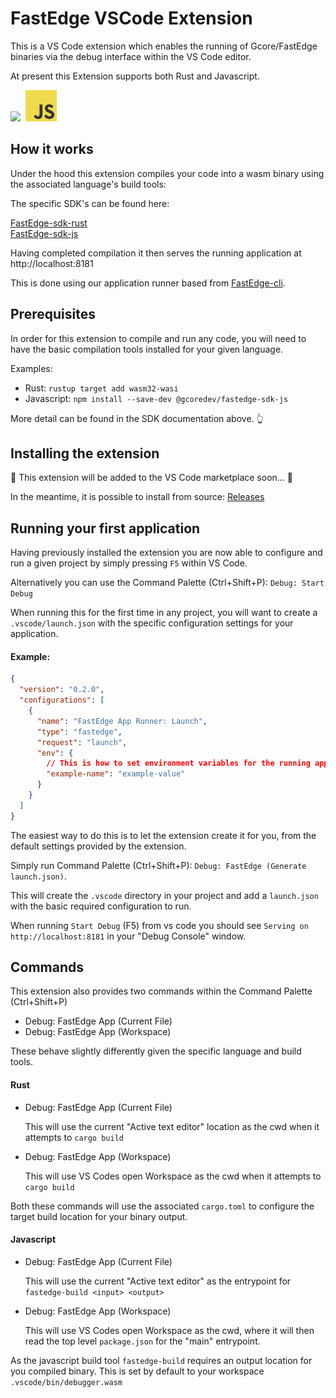 # FastEdge VSCode Extension

This is a VS Code extension which enables the running of Gcore/FastEdge binaries via the debug interface within the VS Code editor.

At present this Extension supports both Rust and Javascript.

<div>
  <img width=50px src="https://www.rust-lang.org/logos/rust-logo-64x64.png">&nbsp;
  <img width=50px src="https://raw.githubusercontent.com/github/explore/80688e429a7d4ef2fca1e82350fe8e3517d3494d/topics/javascript/javascript.png">&nbsp;
</div>

## How it works

Under the hood this extension compiles your code into a wasm binary using the associated language's build tools:

The specific SDK's can be found here:

[FastEdge-sdk-rust](https://github.com/G-Core/FastEdge-sdk-rust) <br>
[FastEdge-sdk-js](https://github.com/G-Core/FastEdge-sdk-js)

Having completed compilation it then serves the running application at http://localhost:8181

This is done using our application runner based from [FastEdge-cli](https://github.com/G-Core/FastEdge-lib).

## Prerequisites

In order for this extension to compile and run any code, you will need to have the basic compilation tools installed for your given language.

Examples:

- Rust: `rustup target add wasm32-wasi`
- Javascript: `npm install --save-dev @gcoredev/fastedge-sdk-js`

More detail can be found in the SDK documentation above. 👆

## Installing the extension

🚧 This extension will be added to the VS Code marketplace soon... 🚀

In the meantime, it is possible to install from source: [Releases](https://github.com/G-Core/FastEdge-vscode/releases)

## Running your first application

Having previously installed the extension you are now able to configure and run a given project by simply pressing `F5` within VS Code. <br>

Alternatively you can use the Command Palette (Ctrl+Shift+P): `Debug: Start Debug`

When running this for the first time in any project, you will want to create a `.vscode/launch.json` with the specific configuration settings for your application.

#### Example:

```json
{
  "version": "0.2.0",
  "configurations": [
    {
      "name": "FastEdge App Runner: Launch",
      "type": "fastedge",
      "request": "launch",
      "env": {
        // This is how to set environment variables for the running application
        "example-name": "example-value"
      }
    }
  ]
}
```

The easiest way to do this is to let the extension create it for you, from the default settings provided by the extension.

Simply run Command Palette (Ctrl+Shift+P): `Debug: FastEdge (Generate launch.json)`.

This will create the `.vscode` directory in your project and add a `launch.json` with the basic required configuration to run.

When running `Start Debug` (F5) from vs code you should see `Serving on http://localhost:8181` in your "Debug Console" window.

## Commands

This extension also provides two commands within the Command Palette (Ctrl+Shift+P)

- Debug: FastEdge App (Current File)
- Debug: FastEdge App (Workspace)

These behave slightly differently given the specific language and build tools.

#### Rust

- Debug: FastEdge App (Current File)

  This will use the current "Active text editor" location as the cwd when it attempts to `cargo build`

- Debug: FastEdge App (Workspace)

  This will use VS Codes open Workspace as the cwd when it attempts to `cargo build`

Both these commands will use the associated `cargo.toml` to configure the target build location for your binary output.

#### Javascript

- Debug: FastEdge App (Current File)

  This will use the current "Active text editor" as the entrypoint for `fastedge-build <input> <output>`

- Debug: FastEdge App (Workspace)

  This will use VS Codes open Workspace as the cwd, where it will then read the top level `package.json` for the "main" entrypoint.

As the javascript build tool `fastedge-build` requires an output location for you compiled binary.
This is set by default to your workspace `.vscode/bin/debugger.wasm`
